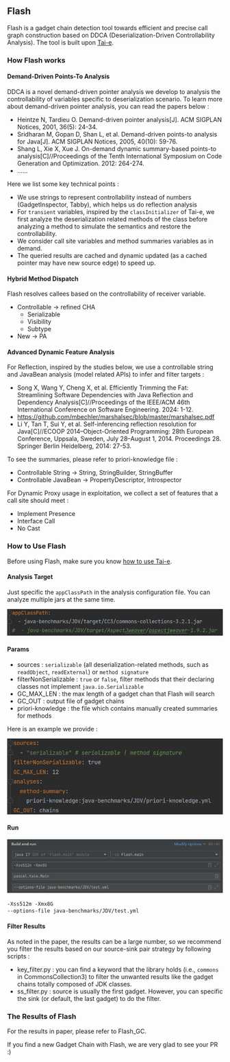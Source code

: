 ## Flash

Flash is a gadget chain detection tool towards efficient and precise call graph construction based on DDCA (Deserialization-Driven Controllability Analysis). The tool is built upon [Tai-e](https://github.com/pascal-lab/Tai-e).



### How Flash works

#### Demand-Driven Points-To Analysis

DDCA is a novel demand-driven pointer analysis we develop to analysis the controllability of variables specific to deserialization scenario. To learn more about demand-driven pointer analysis, you can read the papers below :

- Heintze N, Tardieu O. Demand-driven pointer analysis[J]. ACM SIGPLAN Notices, 2001, 36(5): 24-34.
- Sridharan M, Gopan D, Shan L, et al. Demand-driven points-to analysis for Java[J]. ACM SIGPLAN Notices, 2005, 40(10): 59-76.
- Shang L, Xie X, Xue J. On-demand dynamic summary-based points-to analysis[C]//Proceedings of the Tenth International Symposium on Code Generation and Optimization. 2012: 264-274.
- ......

Here we list some key technical points :

- We use strings to represent controllability instead of numbers (GadgetInspector, Tabby), which helps us do reflection analysis
- For `transient` variables, inspired by the `classInitializer` of Tai-e, we first analyze the deserialization related methods of the class before analyzing a method to simulate the semantics and restore the controllability.
- We consider call site variables and method summaries variables as in demand.
- The queried results are cached and dynamic updated (as a cached pointer may have new source edge) to speed up.

#### Hybrid Method Dispatch

Flash resolves callees based on the controllability of receiver variable.

- Controllable -> refined CHA
    - Serializable
    - Visibility
    - Subtype
- New -> PA

#### Advanced Dynamic Feature Analysis

For Reflection, inspired by the studies below, we use a controllable string and JavaBean analysis (model related APIs) to infer and filter targets :

- Song X, Wang Y, Cheng X, et al. Efficiently Trimming the Fat: Streamlining Software Dependencies with Java Reflection and Dependency Analysis[C]//Proceedings of the IEEE/ACM 46th International Conference on Software Engineering. 2024: 1-12.
- https://github.com/mbechler/marshalsec/blob/master/marshalsec.pdf
- Li Y, Tan T, Sui Y, et al. Self-inferencing reflection resolution for Java[C]//ECOOP 2014–Object-Oriented Programming: 28th European Conference, Uppsala, Sweden, July 28–August 1, 2014. Proceedings 28. Springer Berlin Heidelberg, 2014: 27-53.

To see the summaries, please refer to priori-knowledge file :

- Controllable String -> String, StringBuilder, StringBuffer
- Controllable JavaBean -> PropertyDescriptor, Introspector

For Dynamic Proxy usage in exploitation, we collect a set of features that a call site should meet :

- Implement Presence
- Interface Call
- No Cast

### How to Use Flash

Before using Flash, make sure you know [how to use Tai-e](https://tai-e.pascal-lab.net/docs/current/reference/en/index-single.html).

#### Analysis Target

Just specific the `appClassPath` in the analysis configuration file. You can analyze multiple jars at the same time. 

![image-20241017170102063](./docs/img/target.png)

#### Params

- sources : `serializable`  (all deserialization-related methods, such as `readObject`, `readExternal`) or `method signature`
- filterNonSerializable : `true` or `false`, filter methods that their declaring classes not implement `java.io.Serializable`
- GC_MAX_LEN : the max length of a gadget chan that Flash will search
- GC_OUT : output file of gadget chains
- priori-knowledge : the file which contains manually created summaries for methods

Here is an example we provide :

![image-20241017170943648](./docs/img/param.png)

#### Run

![image-20241017171106293](./docs/img/run.png)

~~~
-Xss512m -Xmx8G
--options-file java-benchmarks/JDV/test.yml
~~~

#### Filter Results

As noted in the paper, the results can be a large number, so we recommend you filter the results based on our source-sink pair strategy by following scripts :

- key_filter.py : you can find a keyword that the library holds (i.e., `commons` in CommonsCollection3) to filter the unwanted results like the gadget chains totally composed of JDK classes.
- ss_filter.py : source is usually the first gadget. However, you can specific the sink (or default, the last gadget) to do the filter.

### The Results of Flash

For the results in paper, please refer to Flash_GC.

If you find a new Gadget Chain with Flash, we are very glad to see your PR :)
